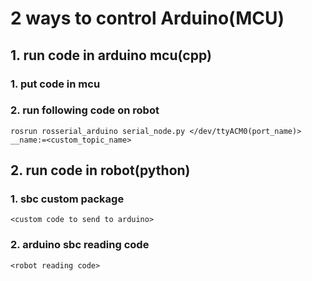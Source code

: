 # 2 ways to control Arduino(MCU)

## 1. run code in arduino mcu(cpp)
### 1. put code in mcu
### 2. run following code on robot
    rosrun rosserial_arduino serial_node.py </dev/ttyACM0(port_name)> __name:=<custom_topic_name>

## 2. run code in robot(python)
### 1. sbc custom package
    <custom code to send to arduino>
### 2. arduino sbc reading code
    <robot reading code>
    
